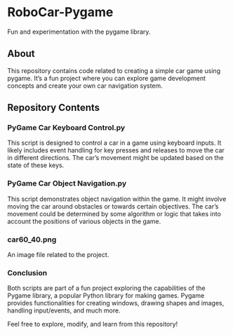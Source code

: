 # RoboCar-Pygame
Fun and experimentation with the pygame library.

## About
This repository contains code related to creating a simple car game using pygame. It’s a fun project where you can explore game development concepts and create your own car navigation system.

## Repository Contents

### PyGame Car Keyboard Control.py
This script is designed to control a car in a game using keyboard inputs. It likely includes event handling for key presses and releases to move the car in different directions. The car’s movement might be updated based on the state of these keys.

### PyGame Car Object Navigation.py
This script demonstrates object navigation within the game. It might involve moving the car around obstacles or towards certain objectives. The car’s movement could be determined by some algorithm or logic that takes into account the positions of various objects in the game.

### car60_40.png
An image file related to the project.

### Conclusion
Both scripts are part of a fun project exploring the capabilities of the Pygame library, a popular Python library for making games. Pygame provides functionalities for creating windows, drawing shapes and images, handling input/events, and much more.

Feel free to explore, modify, and learn from this repository!




